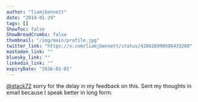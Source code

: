 ```yaml
---
author: "liamjbennett"
date: "2014-01-29"
tags: []
ShowToc: false
ShowBreadCrumbs: false
thumbnail: "/img/main/profile.jpg"
twitter_link: "https://x.com/liamjbennett/status/428626990686433280"
mastodon_link: ""
bluesky_link: ""
linkedin_link: ""
expiryDate: "2016-01-01"
---
```


[@stack72](https://x.com/stack72) sorry for the delay in my feedback on this. Sent my thoughts in email because I speak better in long form.

